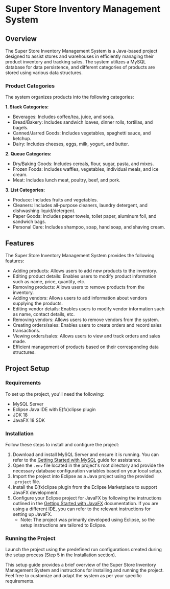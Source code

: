 # Super Store Inventory Management System

## Overview

The Super Store Inventory Management System is a Java-based project designed to assist stores and warehouses in efficiently managing their product inventory and tracking sales. The system utilizes a MySQL database for data persistence, and different categories of products are stored using various data structures.

### Product Categories

The system organizes products into the following categories:

**1. Stack Categories:**

- Beverages: Includes coffee/tea, juice, and soda.
- Bread/Bakery: Includes sandwich loaves, dinner rolls, tortillas, and bagels.
- Canned/Jarred Goods: Includes vegetables, spaghetti sauce, and ketchup.
- Dairy: Includes cheeses, eggs, milk, yogurt, and butter.

**2. Queue Categories:**

- Dry/Baking Goods: Includes cereals, flour, sugar, pasta, and mixes.
- Frozen Foods: Includes waffles, vegetables, individual meals, and ice cream.
- Meat: Includes lunch meat, poultry, beef, and pork.

**3. List Categories:**

- Produce: Includes fruits and vegetables.
- Cleaners: Includes all-purpose cleaners, laundry detergent, and dishwashing liquid/detergent.
- Paper Goods: Includes paper towels, toilet paper, aluminum foil, and sandwich bags.
- Personal Care: Includes shampoo, soap, hand soap, and shaving cream.

## Features

The Super Store Inventory Management System provides the following features:

- Adding products: Allows users to add new products to the inventory.
- Editing product details: Enables users to modify product information such as name, price, quantity, etc.
- Removing products: Allows users to remove products from the inventory.
- Adding vendors: Allows users to add information about vendors supplying the products.
- Editing vendor details: Enables users to modify vendor information such as name, contact details, etc.
- Removing vendors: Allows users to remove vendors from the system.
- Creating orders/sales: Enables users to create orders and record sales transactions.
- Viewing orders/sales: Allows users to view and track orders and sales made.
- Efficient management of products based on their corresponding data structures.

## Project Setup

### Requirements

To set up the project, you'll need the following:

- MySQL Server
- Eclipse Java IDE with E(fx)clipse plugin
- JDK 18
- JavaFX 18 SDK

### Installation

Follow these steps to install and configure the project:

1. Download and install MySQL Server and ensure it is running. You can refer to the [Getting Started with MySQL](https://dev.mysql.com/doc/mysql-getting-started/en/) guide for assistance.
2. Open the `.env` file located in the project's root directory and provide the necessary database configuration variables based on your local setup.
3. Import the project into Eclipse as a Java project using the provided `.project` file.
4. Install the E(fx)clipse plugin from the Eclipse Marketplace to support JavaFX development.
5. Configure your Eclipse project for JavaFX by following the instructions outlined in the [Getting Started with JavaFX](https://openjfx.io/openjfx-docs/#IDE-Eclipse) documentation. If you are using a different IDE, you can refer to the relevant instructions for setting up JavaFX.
   - Note: The project was primarily developed using Eclipse, so the setup instructions are tailored to Eclipse.

### Running the Project

Launch the project using the predefined run configurations created during the setup process (Step 5 in the Installation section).

This setup guide provides a brief overview of the Super Store Inventory Management System and instructions for installing and running the project. Feel free to customize and adapt the system as per your specific requirements.
